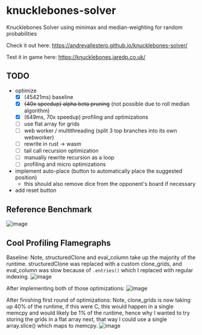 # knucklebones-solver
Knucklebones Solver using minimax and median-weighting for random probabilities

Check it out here: https://andrevallestero.github.io/knucklebones-solver/

Test it in game here: https://knucklebones.jaredp.co.uk/

## TODO
- optimize
  - [x] (45421ms) baseline
  - [x] ~~{40x speedup} alpha beta pruning~~ (not possible due to roll median algorithm)
  - [x] (649ms, 70x speedup) profiling and optimizations 
  - [ ] use flat array for grids
  - [ ] web worker / multithreading (split 3 top branches into its own webworker)
  - [ ] rewrite in rust -> wasm
  - [ ] tail call recursion optimization
  - [ ] manually rewrite recursion as a loop
  - [ ] profiling and micro optimizations
- implement auto-place (button to automatically place the suggested position)
  - this should also remove dice from the opponent's board if necessary
- add reset button

## Reference Benchmark

![image](https://user-images.githubusercontent.com/39736205/199863284-35712a55-cf26-4e6b-b2d6-967e1b02b5c3.png)

## Cool Profiling Flamegraphs

Baseline: Note, structuredClone and eval_column take up the majority of the runtime. structuredClone was replaced with a custom clone_grids, and eval_column was slow because of `.entries()` which I replaced with regular indexing.
![image](https://user-images.githubusercontent.com/39736205/199864435-0aa6fb2b-db7b-4377-9e4d-13558d8f2fd5.png)

After implementing both of those optimizations:
![image](https://user-images.githubusercontent.com/39736205/199863882-f3516b19-e088-4215-bb9e-696c9ba5fbe6.png)

After finishing first round of optimizations: Note, clone_grids is now taking up 40% of the runtime, if this were C, this would happen in a single memcpy and would likely be 1% of the runtime, hence why I wanted to try storing the grids in a flat array next, that way I could use a single array.slice() which maps to memcpy.
![image](https://user-images.githubusercontent.com/39736205/199864034-99848ba2-fd9b-4cbd-bf78-eda8b02043b6.png)

